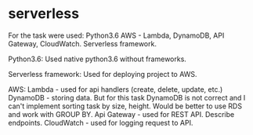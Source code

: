 # serverless

For the task were used:
    Python3.6
    AWS - Lambda, DynamoDB, API Gateway, CloudWatch.
    Serverless framework.

Python3.6:
    Used native python3.6 without frameworks.

Serverless framework:
    Used for deploying project to AWS.

AWS:
    Lambda - used for api handlers (create, delete, update, etc.)
    DynamoDB - storing data. But for this task DynamoDB is not correct and I can't implement sorting task by size, height. Would be better to use RDS and work with GROUP BY.
    Api Gateway - used for REST API. Describe endpoints.
    CloudWatch - used for logging request to API.